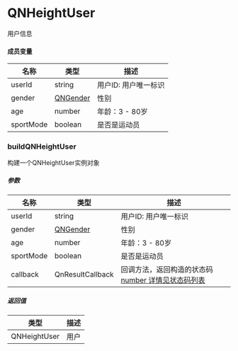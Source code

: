 # QNHeightUser

用户信息

#### 成员变量

| 名称        | 类型                                              | 描述           |
|-----------|-------------------------------------------------|--------------|
| userId    | string                                          | 用户ID: 用户唯一标识 |
| gender    | [QNGender](../../QNPlugin/Constant/QNGender.md) | 性别           |
| age       | number                                          | 年龄：3 - 80岁   |
| sportMode | boolean                                         | 是否是运动员       |

### buildQNHeightUser

构建一个QNHeightUser实例对象

##### 参数

| 名称        | 类型                                       | 描述                                                |
|-----------|------------------------------------------|---------------------------------------------------|
| userId    | string                                   | 用户ID: 用户唯一标识                                      |
| gender    | [QNGender](../../QNPlugin/Constant/QNGender.md) | 性别                                                |
| age       | number                                   | 年龄：3 - 80岁                                        |
| sportMode | boolean                                  | 是否是运动员                                            |
| callback  | QnResultCallback                         | 回调方法，返回构造的状态码 [number 详情见状态码列表](../../Code.md#初始化相关) |

##### 返回值

| 类型           | 描述 |
|--------------|----|
| QNHeightUser | 用户 |

